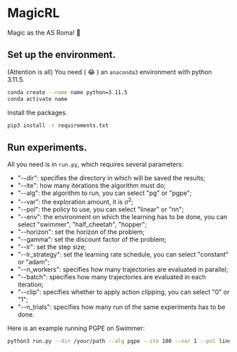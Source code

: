 # MagicRL
Magic as the AS Roma! :wolf:

## Set up the environment.
(Attention is all) You need ( :joy: ) an `anaconda3` environment with python 3.11.5.
```bash
conda create --name name python=3.11.5
conda activate name
```

Install the packages.
```bash
pip3 install -r requirements.txt
```

## Run experiments.
All you need is in `run.py`, which requires several parameters:
- "--dir": specifies the directory in which will be saved the results;
- "--ite": how many iterations the algorithm must do;
- "--alg": the algorithm to run, you can select "pg" or "pgpe";
- "--var": the exploration amount, it is $\sigma^2$;
- "--pol": the policy to use, you can select "linear" or "nn";
- "--env": the environment on which the learning has to be done, you can select "swimmer", "half_cheetah", "hopper";
- "--horizon": set the horizon of the problem;
- "--gamma": set the discount factor of the problem;
- "--lr": set the step size;
- "--lr_strategy": set the learning rate schedule, you can select "constant" or "adam";
- "--n_workers": specifies how many trajectories are evaluated in parallel;
- "--batch": specifies how many trajectories are evaluated in each iteration;
- "--clip": specifies whether to apply action clipping, you can select "0" or "1";
- "--n_trials": specifies how many run of the same experiments has to be done.

Here is an example running PGPE on Swimmer:
```bash
python3 run.py --dir /your/path --alg pgpe --ite 100 --var 1 --pol linear --env swimmer --horizon 100 --gamma 1 --lr 0.1 --lr_strategy adam --n_workers 6 --clip 1 --batch 30 --n_trials 1
```


